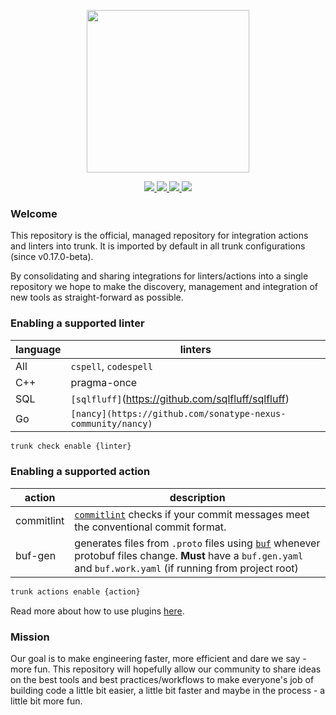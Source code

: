 <!-- trunk-ignore(markdownlint/MD041) -->
<p align="center">
  <a href="https://docs.trunk.io">
    <img height="260" src="https://static.trunk.io/assets/trunk_plugins_logo.png" />
  </a>
</p>
<p align="center">
  <a href="https://marketplace.visualstudio.com/items?itemName=Trunk.io">
    <img src="https://img.shields.io/visual-studio-marketplace/i/Trunk.io?logo=visualstudiocode"/>
  </a>
  <a href="https://slack.trunk.io">
    <img src="https://img.shields.io/badge/slack-slack.trunk.io-blue?logo=slack"/>
  </a>
  <a href="https://docs.trunk.io">
    <img src="https://img.shields.io/badge/docs.trunk.io-7f7fcc?label=docs&logo=readthedocs&labelColor=555555&logoColor=ffffff"/>
  </a>
    <a href="https://trunk.io">
    <img src="https://img.shields.io/badge/trunk.io-enabled-brightgreen?logo=data:image/svg%2bxml;base64,PHN2ZyB4bWxucz0iaHR0cDovL3d3dy53My5vcmcvMjAwMC9zdmciIGZpbGw9Im5vbmUiIHN0cm9rZT0iI0ZGRiIgc3Ryb2tlLXdpZHRoPSIxMSIgdmlld0JveD0iMCAwIDEwMSAxMDEiPjxwYXRoIGQ9Ik01MC41IDk1LjVhNDUgNDUgMCAxIDAtNDUtNDVtNDUtMzBhMzAgMzAgMCAwIDAtMzAgMzBtNDUgMGExNSAxNSAwIDAgMC0zMCAwIi8+PC9zdmc+"/>
  </a>
</p>

### Welcome

This repository is the official, managed repository for integration actions and linters into trunk. It is imported by default in all trunk configurations (since v0.17.0-beta).

By consolidating and sharing integrations for linters/actions into a single repository we hope to make the discovery, management and integration of new tools as straight-forward as possible.

### Enabling a supported linter

| language | linters                                                      |
| -------- | ------------------------------------------------------------ |
| All      | `cspell`, `codespell`                                        |
| C++      | pragma-once                                                  |
| SQL      | `[sqlfluff]`(https://github.com/sqlfluff/sqlfluff)           |
| Go       | `[nancy](https://github.com/sonatype-nexus-community/nancy)` |

```bash
trunk check enable {linter}
```

### Enabling a supported action

| action     | description                                                                                                                                                                            |
| ---------- | -------------------------------------------------------------------------------------------------------------------------------------------------------------------------------------- |
| commitlint | [`commitlint`](https://github.com/conventional-changelog/commitlint) checks if your commit messages meet the conventional commit format.                                               |
| buf-gen    | generates files from `.proto` files using [`buf`](https://buf.build) whenever protobuf files change. **Must** have a `buf.gen.yaml` and `buf.work.yaml` (if running from project root) |

```bash
trunk actions enable {action}
```

Read more about how to use plugins [here](https://docs.trunk.io/docs/plugins).

### Mission

Our goal is to make engineering faster, more efficient and dare we say - more fun. This repository will hopefully allow our community to share ideas on the best tools and best practices/workflows to make everyone's job of building code a little bit easier, a little bit faster and maybe in the process - a little bit more fun.
